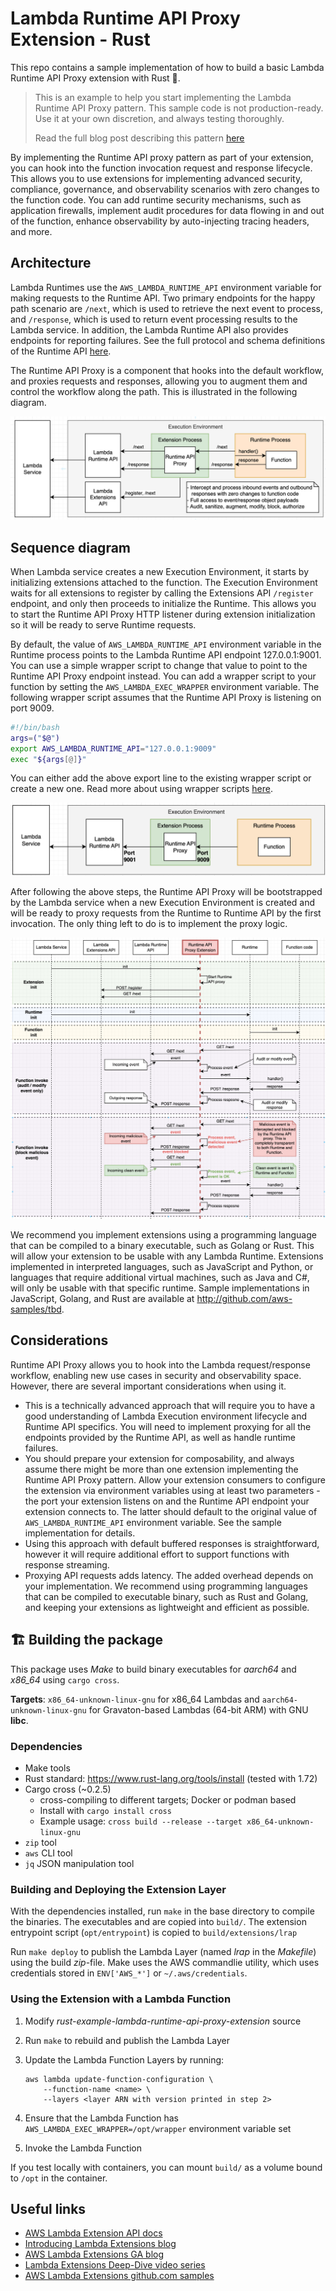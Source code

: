 # Lambda Runtime API Proxy Extension - Rust

This repo contains a sample implementation of how to build a basic Lambda Runtime API Proxy extension with Rust 🦀.

> This is an example to help you start implementing the Lambda Runtime API Proxy pattern. This sample code is not production-ready. Use it at your own discretion, and always testing thoroughly.
>
> Read the full blog post describing this pattern [here](https://tbd)

By implementing the Runtime API proxy pattern as part of your extension, you can hook into the function invocation request and response lifecycle. This allows you to use extensions for implementing advanced security, compliance, governance, and observability scenarios with zero changes to the function code. You can add runtime security mechanisms, such as application firewalls, implement audit procedures for data flowing in and out of the function, enhance observability by auto-injecting tracing headers, and more.

## Architecture

Lambda Runtimes use the `AWS_LAMBDA_RUNTIME_API` environment variable for making requests to the Runtime API. Two primary endpoints for the happy path scenario are `/next`, which is used to retrieve the next event to process, and `/response`, which is used to return event processing results to the Lambda service. In addition, the Lambda Runtime API also provides endpoints for reporting failures. See the full protocol and schema definitions of the Runtime API [here](https://docs.aws.amazon.com/lambda/latest/dg/runtimes-api.html).

The Runtime API Proxy is a component that hooks into the default workflow, and proxies requests and responses, allowing you to augment them and control the workflow along the path. This is illustrated in the following diagram.

![](diagram1.png)

## Sequence diagram

When Lambda service creates a new Execution Environment, it starts by initializing extensions attached to the function. The Execution Environment waits for all extensions to register by calling the Extensions API `/register` endpoint, and only then proceeds to initialize the Runtime. This allows you to start the Runtime API Proxy HTTP listener during extension initialization so it will be ready to serve Runtime requests. 

By default, the value of `AWS_LAMBDA_RUNTIME_API` environment variable in the Runtime process points to the Lambda Runtime API endpoint 127.0.0.1:9001. You can use a simple wrapper script to change that value to point to the Runtime API Proxy endpoint instead. You can add a wrapper script to your function by setting the `AWS_LAMBDA_EXEC_WRAPPER` environment variable. The following wrapper script assumes that the Runtime API Proxy is listening on port 9009.

```bash
#!/bin/bash
args=("$@")
export AWS_LAMBDA_RUNTIME_API="127.0.0.1:9009"
exec "${args[@]}"
```

You can either add the above export line to the existing wrapper script or create a new one. Read more about using wrapper scripts [here](https://docs.aws.amazon.com/lambda/latest/dg/runtimes-modify.html#runtime-wrapper). 

![](diagram3.png)

After following the above steps, the Runtime API Proxy will be bootstrapped by the Lambda service when a new Execution Environment is created and will be ready to proxy requests from the Runtime to Runtime API by the first invocation. The only thing left to do is to implement the proxy logic.

![](diagram2.png)

We recommend you implement extensions using a programming language that can be compiled to a binary executable, such as Golang or Rust. This will allow your extension to be usable with any Lambda Runtime. Extensions implemented in interpreted languages, such as JavaScript and Python, or languages that require additional virtual machines, such as Java and C#, will only be usable with that specific runtime. Sample implementations in JavaScript, Golang, and Rust are available at http://github.com/aws-samples/tbd.

## Considerations

Runtime API Proxy allows you to hook into the Lambda request/response workflow, enabling new use cases in security and observability space. However, there are several important considerations when using it.

* This is a technically advanced approach that will require you to have a good understanding of Lambda Execution environment lifecycle and Runtime API specifics. You will need to implement proxying for all the endpoints provided by the Runtime API, as well as handle runtime failures. 
* You should prepare your extension for composability, and always assume there might be more than one extension implementing the Runtime API Proxy pattern. Allow your extension consumers to configure the extension via environment variables using at least two parameters - the port your extension listens on and the Runtime API endpoint your extension connects to. The latter should default to the original value of `AWS_LAMBDA_RUNTIME_API` environment variable.  See the sample implementation for details. 
* Using this approach with default buffered responses is straightforward, however it will require additional effort to support functions with response streaming. 
* Proxying API requests adds latency. The added overhead depends on your implementation. We recommend using programming languages that can be compiled to executable binary, such as Rust and Golang, and keeping your extensions as lightweight and efficient as possible.

## 🏗️ Building the package

This package uses  *Make* to build binary executables for *aarch64* and *x86_64* using `cargo cross`.

**Targets**: `x86_64-unknown-linux-gnu` for x86_64 Lambdas and `aarch64-unknown-linux-gnu` for Gravaton-based Lambdas (64-bit ARM) with GNU **libc**.

### Dependencies 

* Make tools
* Rust standard: https://www.rust-lang.org/tools/install (tested with 1.72)
* Cargo cross (~0.2.5)
  * cross-compiling to different targets; Docker or podman based
  * Install with `cargo install cross`
  * Example usage: `cross build --release --target x86_64-unknown-linux-gnu`
* `zip` tool
* `aws` CLI tool 
* `jq` JSON manipulation tool

### Building and Deploying the Extension Layer

With the dependencies installed, run `make` in the base directory 
to compile the binaries.  The executables and  are copied into `build/`. The extension entrypoint script (`opt/entrypoint`) is copied to `build/extensions/lrap`

Run `make deploy` to publish the Lambda Layer (named _lrap_ in the *Makefile*) using the build *zip*-file. Make uses the AWS commandlie utility, which uses credentials stored in `ENV['AWS_*']` or `~/.aws/credentials`.

### Using the Extension with a Lambda Function

1. Modify *rust-example-lambda-runtime-api-proxy-extension* source
2. Run `make` to rebuild and publish the Lambda Layer
3. Update the Lambda Function Layers by running:

    ```
    aws lambda update-function-configuration \
        --function-name <name> \
        --layers <layer ARN with version printed in step 2>
    ```

4. Ensure that the Lambda Function has `AWS_LAMBDA_EXEC_WRAPPER=/opt/wrapper` environment variable set
5. Invoke the Lambda Function

If you test locally with containers, you can mount `build/` as a volume bound to `/opt` in the container.

## Useful links

* [AWS Lambda Extension API docs](https://docs.aws.amazon.com/lambda/latest/dg/runtimes-extensions-api.html)
* [Introducing Lambda Extensions blog](https://aws.amazon.com/blogs/compute/introducing-aws-lambda-extensions-in-preview/)
* [AWS Lambda Extensions GA blog](https://aws.amazon.com/blogs/aws/getting-started-with-using-your-favorite-operational-tools-on-aws-lambda-extensions-are-now-generally-available/)
* [Lambda Extensions Deep-Dive video series](https://www.youtube.com/playlist?list=PLJo-rJlep0ECO8od7NRdfJ4OrnQ7TMAwj)
* [AWS Lambda Extensions github.com samples](https://github.com/aws-samples/aws-lambda-extensions)
